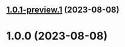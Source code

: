 ## [1.0.1-preview.1](https://github.com/zyknow/Abp.Localization.Avalonia/compare/v1.0.0...v1.0.1-preview.1) (2023-08-08)

# 1.0.0 (2023-08-08)
